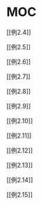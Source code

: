 
# MOC

[[例2.4]]

[[例2.5]]

[[例2.6]]

[[例2.7]]

[[例2.8]]

[[例2.9]]

[[例2.10]]

[[例2.11]]

[[例2.12]]

[[例2.13]]

[[例2.14]]

[[例2.15]]
